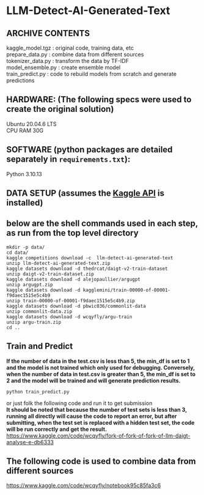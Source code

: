 # LLM-Detect-AI-Generated-Text

## ARCHIVE CONTENTS
kaggle_model.tgz          : original code, training data, etc<br/>
prepare_data.py           : combine data from different sources <br/>
tokenizer_data.py         : transform the data by TF-IDF<br/>
model_ensemble.py         : create ensemble model<br/>
train_predict.py          : code to rebuild models from scratch and generate predictions


## HARDWARE: (The following specs were used to create the original solution)
Ubuntu 20.04.6 LTS<br/>
CPU RAM 30G

## SOFTWARE (python packages are detailed separately in `requirements.txt`):
Python 3.10.13

## DATA SETUP (assumes the [Kaggle API](https://github.com/Kaggle/kaggle-api) is installed)
## below are the shell commands used in each step, as run from the top level directory

```
mkdir -p data/
cd data/
kaggle competitions download -c  llm-detect-ai-generated-text
unzip llm-detect-ai-generated-text.zip
kaggle datasets download -d thedrcat/daigt-v2-train-dataset
unzip daigt-v2-train-dataset.zip
kaggle datasets download -d alejopaullier/argugpt
unzip argugpt.zip
kaggle datasets download -d kagglemini/train-00000-of-00001-f9daec1515e5c4b9
unzip train-00000-of-00001-f9daec1515e5c4b9.zip
kaggle datasets download -d pbwic036/commonlit-data
unzip commonlit-data.zip
kaggle datasets download -d wcqyfly/argu-train
unzip argu-train.zip
cd ..
```

## Train and Predict

**If the number of data  in the test.csv is less than 5, the min_df is set to 1 and the model is not trained which only used for debugging. Conversely, when the number of data in test.csv is greater than 5, the min_df is set to 2 and the model will be trained and will generate prediction results.** <br/>

```
python train_predict.py
```

or just folk the following code and run it to get submission<br/>
**It should be noted that because the number of test sets is less than 3, running all directly will cause the code to report an error, but after submitting, when the test set is replaced with a hidden test set, the code will be run correctly and get the result.** <br/> 
https://www.kaggle.com/code/wcqyfly/fork-of-fork-of-fork-of-llm-daigt-analyse-e-db6333

## The following code is used to combine data from different sources
https://www.kaggle.com/code/wcqyfly/notebook95c85fa3c6
